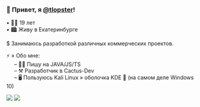 ### 👋 Привет, я [@tlopster](https://vk.com/orlovst)!

• 👨‍💼 19 лет  
• 🏙 Живу в Екатеринбурге  

$ Занимаюсь разработкой различных коммерческих проектов.

⚡ » Обо мне:  
⠀⠀– 👨‍💻 Пишу на JAVA/JS/TS  
⠀⠀– ⚒ Разработчик в Cactus-Dev  
⠀⠀– 🖥 Пользуюсь Kali Linux » оболочка KDE 🌷 (на самом деле Windows 10)  

![](https://github-readme-stats.vercel.app/api/wakatime?username=tlopster&range=last_7_days&theme=dark&hide_border=true)
![](https://github-readme-stats.vercel.app/api/top-langs/?username=tlopster&theme=dark&langs_count=10&layout=compact&hide_border=true)
